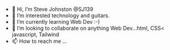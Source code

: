 - 👋 Hi, I’m Steve Johnston @SJ139
- 👀 I’m interested technology and guitars.
- 🌱 I’m currently learning Web Dev :-)
- 💞️ I’m looking to collaborate on anything Web Dev...html, CSS< javascript, Tailwind
- 📫 How to reach me ...

<!---
SJ139/SJ139 is a ✨ special ✨ repository because its `README.md` (this file) appears on your GitHub profile.
You can click the Preview link to take a look at your changes.
--->
